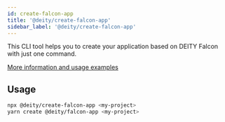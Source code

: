 ```yaml
---
id: create-falcon-app
title: '@deity/create-falcon-app'
sidebar_label: '@deity/create-falcon-app'
---
```


This CLI tool helps you to create your application based on DEITY Falcon with just one command.

[More information and usage examples](/docs/platform/getting-started/create)

## Usage

```bash
npx @deity/create-falcon-app <my-project>
yarn create @deity/falcon-app <my-project>
```
